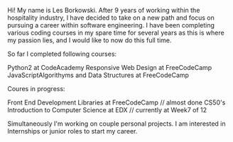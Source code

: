 Hi! My name is Les Borkowski. 
After 9 years of working within the hospitality industry, I have decided to take on a new path and focus on pursuing a career within software engineering. 
I have been completing various coding courses in my spare time for several years as this is where my passion lies, and I would like to now do this full time. 

So far I completed following courses:

Python2 at CodeAcademy
Responsive Web Design at FreeCodeCamp
JavaScriptAlgorithyms and Data Structures at FreeCodeCamp

Coures in progress:

Front End Development Libraries at FreeCodeCamp // almost done
CS50's Introduction to Computer Science at EDX // currently at Week7 of 12


Simultaneously I'm working on couple personal projects.
I am interested in Internships or junior roles to start my career.
